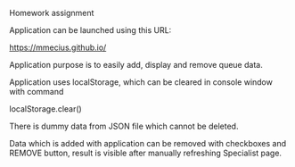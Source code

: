 Homework assignment

Application can be launched using this URL:

https://mmecius.github.io/

Application purpose is to easily add, display and remove queue data.

Application uses localStorage, which can be cleared in console window with command

localStorage.clear()

There is dummy data from JSON file which cannot be deleted.

Data which is added with application can be removed with checkboxes and REMOVE button, result is visible after manually refreshing Specialist page.
